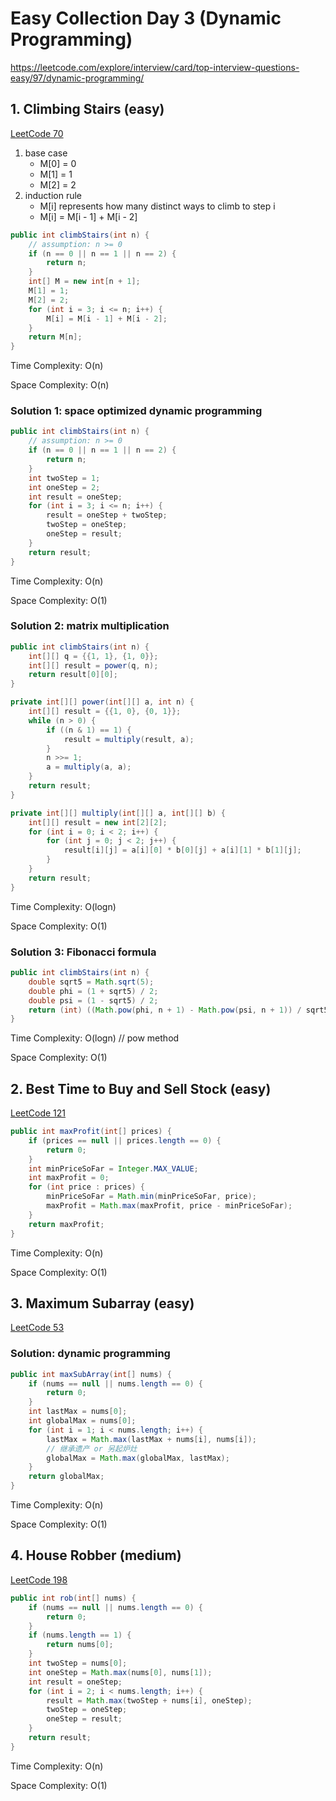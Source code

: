 # Easy Collection Day 3 (Dynamic Programming)

https://leetcode.com/explore/interview/card/top-interview-questions-easy/97/dynamic-programming/

## 1. Climbing Stairs (easy)

[LeetCode 70](https://leetcode.com/problems/climbing-stairs/)

1. base case
   * M[0] = 0
   * M[1] = 1
   * M[2] = 2
2. induction rule
   * M[i] represents how many distinct ways to climb to step i
   * M[i] = M[i - 1] + M[i - 2]

```java
public int climbStairs(int n) {
    // assumption: n >= 0
    if (n == 0 || n == 1 || n == 2) {
        return n;
    }
    int[] M = new int[n + 1];
    M[1] = 1;
    M[2] = 2;
    for (int i = 3; i <= n; i++) {
        M[i] = M[i - 1] + M[i - 2];
    }
    return M[n];
}
```

Time Complexity: O(n)

Space Complexity: O(n)

### Solution 1: space optimized dynamic programming

```java
public int climbStairs(int n) {
    // assumption: n >= 0
    if (n == 0 || n == 1 || n == 2) {
        return n;
    }
    int twoStep = 1;
    int oneStep = 2;
    int result = oneStep;
    for (int i = 3; i <= n; i++) {
        result = oneStep + twoStep;
        twoStep = oneStep;
        oneStep = result;
    }
    return result;
}
```

Time Complexity: O(n)

Space Complexity: O(1)

### Solution 2: matrix multiplication

```java
public int climbStairs(int n) {
    int[][] q = {{1, 1}, {1, 0}};
    int[][] result = power(q, n);
    return result[0][0];
}

private int[][] power(int[][] a, int n) {
    int[][] result = {{1, 0}, {0, 1}};
    while (n > 0) {
        if ((n & 1) == 1) {
            result = multiply(result, a);
        }
        n >>= 1;
        a = multiply(a, a);
    }
    return result;
}

private int[][] multiply(int[][] a, int[][] b) {
    int[][] result = new int[2][2];
    for (int i = 0; i < 2; i++) {
        for (int j = 0; j < 2; j++) {
            result[i][j] = a[i][0] * b[0][j] + a[i][1] * b[1][j];
        }
    }
    return result;
}
```

Time Complexity: O(logn)

Space Complexity: O(1)

### Solution 3: Fibonacci formula

```java
public int climbStairs(int n) {
    double sqrt5 = Math.sqrt(5);
    double phi = (1 + sqrt5) / 2;
    double psi = (1 - sqrt5) / 2;
    return (int) ((Math.pow(phi, n + 1) - Math.pow(psi, n + 1)) / sqrt5);
}
```

Time Complexity: O(logn) // pow method

Space Complexity: O(1)

## 2. Best Time to Buy and Sell Stock (easy)

[LeetCode 121](https://leetcode.com/problems/best-time-to-buy-and-sell-stock/)

```java
public int maxProfit(int[] prices) {
    if (prices == null || prices.length == 0) {
        return 0;
    }
    int minPriceSoFar = Integer.MAX_VALUE;
    int maxProfit = 0;
    for (int price : prices) {
        minPriceSoFar = Math.min(minPriceSoFar, price);
        maxProfit = Math.max(maxProfit, price - minPriceSoFar);
    }
    return maxProfit;
}
```

Time Complexity: O(n)

Space Complexity: O(1)

## 3. Maximum Subarray (easy)

[LeetCode 53](https://leetcode.com/problems/maximum-subarray/)

### Solution: dynamic programming

```java
public int maxSubArray(int[] nums) {
    if (nums == null || nums.length == 0) {
        return 0;
    }
    int lastMax = nums[0];
    int globalMax = nums[0];
    for (int i = 1; i < nums.length; i++) {
        lastMax = Math.max(lastMax + nums[i], nums[i]);
        // 继承遗产 or 另起炉灶
        globalMax = Math.max(globalMax, lastMax);
    }
    return globalMax;
}
```

Time Complexity: O(n)

Space Complexity: O(1)

## 4. House Robber (medium)

[LeetCode 198](https://leetcode.com/problems/house-robber/)

```java
public int rob(int[] nums) {
    if (nums == null || nums.length == 0) {
        return 0;
    }
    if (nums.length == 1) {
        return nums[0];
    }
    int twoStep = nums[0];
    int oneStep = Math.max(nums[0], nums[1]);
    int result = oneStep;
    for (int i = 2; i < nums.length; i++) {
        result = Math.max(twoStep + nums[i], oneStep);
        twoStep = oneStep;
        oneStep = result;
    }
    return result;
}
```

Time Complexity: O(n)

Space Complexity: O(1)